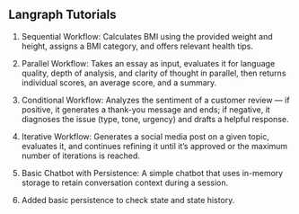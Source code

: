 ## Langraph Tutorials

1. Sequential Workflow: Calculates BMI using the provided weight and height, assigns a BMI category, and offers relevant health tips.

2. Parallel Workflow: Takes an essay as input, evaluates it for language quality, depth of analysis, and clarity of thought in parallel, then returns individual scores, an average score, and a summary.

3. Conditional Workflow: Analyzes the sentiment of a customer review — if positive, it generates a thank-you message and ends; if negative, it diagnoses the issue (type, tone, urgency) and drafts a helpful response.

4. Iterative Workflow: Generates a social media post on a given topic, evaluates it, and continues refining it until it’s approved or the maximum number of iterations is reached.

5. Basic Chatbot with Persistence: A simple chatbot that uses in-memory storage to retain conversation context during a session.

6. Added basic persistence to check state and state history.